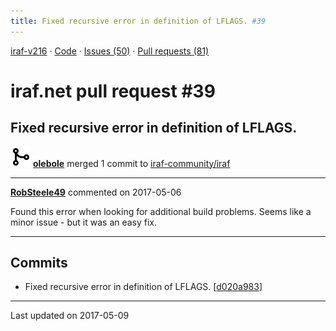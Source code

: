```yaml
---
title: Fixed recursive error in definition of LFLAGS. #39
---
```


[iraf-v216](/iraf-v216) · [Code](https://github.com/iraf-community/iraf/tree/iraf-v216) · [Issues (50)](/iraf-v216/issues) · [Pull requests (81)](/iraf-v216/issues/pulls)

# iraf.net pull request #39
## Fixed recursive error in definition of LFLAGS.
![merge](git-merge.svg) **[olebole](https://github.com/olebole)** merged 1 commit to [iraf-community/iraf](https://github.com/iraf-community/iraf/)

- - - -

**[RobSteele49](https://github.com/RobSteele49)** commented on 2017-05-06

Found this error when looking for additional build problems. Seems like a minor issue - but it was an easy fix.
- - - -

## Commits

* Fixed recursive error in definition of LFLAGS. [[d020a983](https://github.com/iraf-community/iraf/commit/d020a983f9d1bd740e2927d7a247bebbce0920db)]

- - - -

Last updated on 2017-05-09
